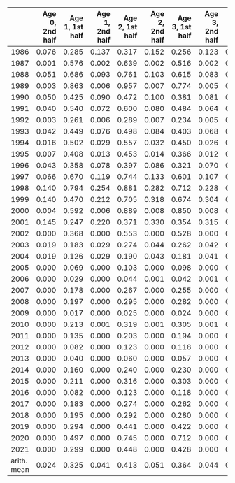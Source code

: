 |            | Age 0, 2nd half| Age 1, 1st half| Age 1, 2nd half| Age 2, 1st half| Age 2, 2nd half| Age 3, 1st half| Age 3, 2nd half| Age 4+, 1st half| Age 4+, 2nd half|
|:-----------|---------------:|---------------:|---------------:|---------------:|---------------:|---------------:|---------------:|----------------:|----------------:|
|1986        |           0.076|           0.285|           0.137|           0.317|           0.152|           0.256|           0.123|            0.256|            0.123|
|1987        |           0.001|           0.576|           0.002|           0.639|           0.002|           0.516|           0.002|            0.516|            0.002|
|1988        |           0.051|           0.686|           0.093|           0.761|           0.103|           0.615|           0.083|            0.615|            0.083|
|1989        |           0.003|           0.863|           0.006|           0.957|           0.007|           0.774|           0.005|            0.774|            0.005|
|1990        |           0.050|           0.425|           0.090|           0.472|           0.100|           0.381|           0.081|            0.381|            0.081|
|1991        |           0.040|           0.540|           0.072|           0.600|           0.080|           0.484|           0.064|            0.484|            0.064|
|1992        |           0.003|           0.261|           0.006|           0.289|           0.007|           0.234|           0.005|            0.234|            0.005|
|1993        |           0.042|           0.449|           0.076|           0.498|           0.084|           0.403|           0.068|            0.403|            0.068|
|1994        |           0.016|           0.502|           0.029|           0.557|           0.032|           0.450|           0.026|            0.450|            0.026|
|1995        |           0.007|           0.408|           0.013|           0.453|           0.014|           0.366|           0.012|            0.366|            0.012|
|1996        |           0.043|           0.358|           0.078|           0.397|           0.086|           0.321|           0.070|            0.321|            0.070|
|1997        |           0.066|           0.670|           0.119|           0.744|           0.133|           0.601|           0.107|            0.601|            0.107|
|1998        |           0.140|           0.794|           0.254|           0.881|           0.282|           0.712|           0.228|            0.712|            0.228|
|1999        |           0.140|           0.470|           0.212|           0.705|           0.318|           0.674|           0.304|            0.674|            0.304|
|2000        |           0.004|           0.592|           0.006|           0.889|           0.008|           0.850|           0.008|            0.850|            0.008|
|2001        |           0.145|           0.247|           0.220|           0.371|           0.330|           0.354|           0.315|            0.354|            0.315|
|2002        |           0.000|           0.368|           0.000|           0.553|           0.000|           0.528|           0.000|            0.528|            0.000|
|2003        |           0.019|           0.183|           0.029|           0.274|           0.044|           0.262|           0.042|            0.262|            0.042|
|2004        |           0.019|           0.126|           0.029|           0.190|           0.043|           0.181|           0.041|            0.181|            0.041|
|2005        |           0.000|           0.069|           0.000|           0.103|           0.000|           0.098|           0.000|            0.098|            0.000|
|2006        |           0.000|           0.029|           0.000|           0.044|           0.001|           0.042|           0.001|            0.042|            0.001|
|2007        |           0.000|           0.178|           0.000|           0.267|           0.000|           0.255|           0.000|            0.255|            0.000|
|2008        |           0.000|           0.197|           0.000|           0.295|           0.000|           0.282|           0.000|            0.282|            0.000|
|2009        |           0.000|           0.017|           0.000|           0.025|           0.000|           0.024|           0.000|            0.024|            0.000|
|2010        |           0.000|           0.213|           0.001|           0.319|           0.001|           0.305|           0.001|            0.305|            0.001|
|2011        |           0.000|           0.135|           0.000|           0.203|           0.000|           0.194|           0.000|            0.194|            0.000|
|2012        |           0.000|           0.082|           0.000|           0.123|           0.000|           0.118|           0.000|            0.118|            0.000|
|2013        |           0.000|           0.040|           0.000|           0.060|           0.000|           0.057|           0.000|            0.057|            0.000|
|2014        |           0.000|           0.160|           0.000|           0.240|           0.000|           0.230|           0.000|            0.230|            0.000|
|2015        |           0.000|           0.211|           0.000|           0.316|           0.000|           0.303|           0.000|            0.303|            0.000|
|2016        |           0.000|           0.082|           0.000|           0.123|           0.000|           0.118|           0.000|            0.118|            0.000|
|2017        |           0.000|           0.183|           0.000|           0.274|           0.000|           0.262|           0.000|            0.262|            0.000|
|2018        |           0.000|           0.195|           0.000|           0.292|           0.000|           0.280|           0.000|            0.280|            0.000|
|2019        |           0.000|           0.294|           0.000|           0.441|           0.000|           0.422|           0.000|            0.422|            0.000|
|2020        |           0.000|           0.497|           0.000|           0.745|           0.000|           0.712|           0.000|            0.712|            0.000|
|2021        |           0.000|           0.299|           0.000|           0.448|           0.000|           0.428|           0.000|            0.428|            0.000|
|arith. mean |           0.024|           0.325|           0.041|           0.413|           0.051|           0.364|           0.044|            0.364|            0.044|
